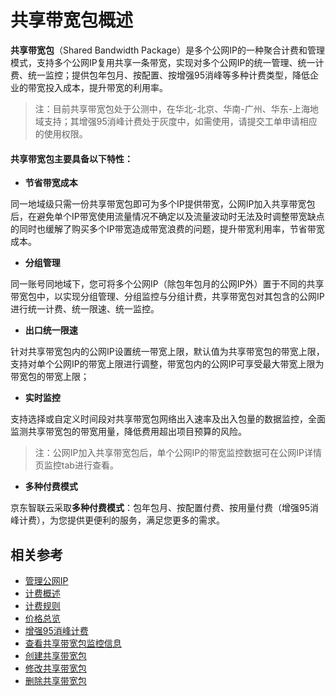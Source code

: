 # 共享带宽包概述

**共享带宽包**（Shared Bandwidth Package）是多个公网IP的一种聚合计费和管理模式，支持多个公网IP复用共享一条带宽，实现对多个公网IP的统一管理、统一计费、统一监控；提供包年包月、按配置、按增强95消峰等多种计费类型，降低企业的带宽投入成本，提升带宽的利用率。


> 注：目前共享带宽包处于公测中，在华北-北京、华南-广州、华东-上海地域支持；其增强95消峰计费处于灰度中，如需使用，请提交工单申请相应的使用权限。



#### 共享带宽包主要具备以下特性：

- **节省带宽成本**

同一地域级只需一份共享带宽包即可为多个IP提供带宽，公网IP加入共享带宽包后，在避免单个IP带宽使用流量情况不确定以及流量波动时无法及时调整带宽缺点的同时也缓解了购买多个IP带宽造成带宽浪费的问题，提升带宽利用率，节省带宽成本。


- **分组管理**

同一账号同地域下，您可将多个公网IP（除包年包月的公网IP外）置于不同的共享带宽包中，以实现分组管理、分组监控与分组计费，共享带宽包对其包含的公网IP进行统一计费、统一限速、统一监控。


- **出口统一限速**

针对共享带宽包内的公网IP设置统一带宽上限，默认值为共享带宽包的带宽上限，支持对单个公网IP的带宽上限进行调整，带宽包内的公网IP可享受最大带宽上限为带宽包的带宽上限；

- **实时监控**

支持选择或自定义时间段对共享带宽包网络出入速率及出入包量的数据监控，全面监测共享带宽包的带宽用量，降低费用超出项目预算的风险。

> 注：公网IP加入共享带宽包后，单个公网IP的带宽监控数据可在公网IP详情页监控tab进行查看。


- **多种付费模式**

京东智联云采取**多种付费模式**：包年包月、按配置付费、按用量付费（增强95消峰计费），为您提供更便利的服务，满足您更多的需求。

## 相关参考
- [管理公网IP](../Getting-Started/Manage-Public-IP.md)
- [计费概述](../Pricing/Billing-Overview.md)
- [计费规则](../Pricing/Billed-Rules.md)
- [价格总览](../Pricing/Price-Overview.md)
- [增强95消峰计费](../Pricing/Charge-By-Usage/Enhance95th-Eliminate.md)
- [查看共享带宽包监控信息](../Operation-Guide/View-Monitoring.md)
- [创建共享带宽包](../Operation-Guide/Create-Bwp.md)
- [修改共享带宽包](../Operation-Guide/Modify-Bwp.md)
- [删除共享带宽包](../Operation-Guide/Delete-Bwp.md)
